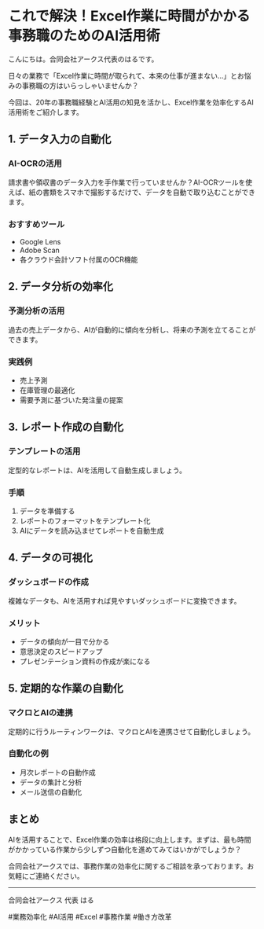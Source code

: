 # これで解決！Excel作業に時間がかかる事務職のためのAI活用術

こんにちは。合同会社アークス代表のはるです。

日々の業務で「Excel作業に時間が取られて、本来の仕事が進まない...」とお悩みの事務職の方はいらっしゃいませんか？

今回は、20年の事務職経験とAI活用の知見を活かし、Excel作業を効率化するAI活用術をご紹介します。

## 1. データ入力の自動化

### AI-OCRの活用

請求書や領収書のデータ入力を手作業で行っていませんか？AI-OCRツールを使えば、紙の書類をスマホで撮影するだけで、データを自動で取り込むことができます。

### おすすめツール
- Google Lens
- Adobe Scan
- 各クラウド会計ソフト付属のOCR機能

## 2. データ分析の効率化

### 予測分析の活用

過去の売上データから、AIが自動的に傾向を分析し、将来の予測を立てることができます。

### 実践例
- 売上予測
- 在庫管理の最適化
- 需要予測に基づいた発注量の提案

## 3. レポート作成の自動化

### テンプレートの活用

定型的なレポートは、AIを活用して自動生成しましょう。

### 手順
1. データを準備する
2. レポートのフォーマットをテンプレート化
3. AIにデータを読み込ませてレポートを自動生成

## 4. データの可視化

### ダッシュボードの作成

複雑なデータも、AIを活用すれば見やすいダッシュボードに変換できます。

### メリット
- データの傾向が一目で分かる
- 意思決定のスピードアップ
- プレゼンテーション資料の作成が楽になる

## 5. 定期的な作業の自動化

### マクロとAIの連携

定期的に行うルーティンワークは、マクロとAIを連携させて自動化しましょう。

### 自動化の例
- 月次レポートの自動作成
- データの集計と分析
- メール送信の自動化

## まとめ

AIを活用することで、Excel作業の効率は格段に向上します。まずは、最も時間がかかっている作業から少しずつ自動化を進めてみてはいかがでしょうか？

合同会社アークスでは、事務作業の効率化に関するご相談を承っております。お気軽にご連絡ください。

---

合同会社アークス
代表 はる

#業務効率化 #AI活用 #Excel #事務作業 #働き方改革
